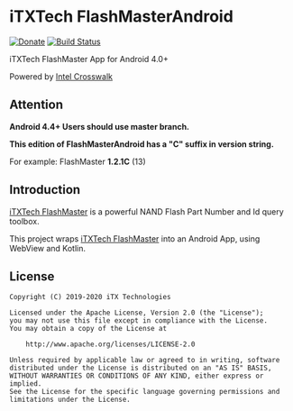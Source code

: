 # iTXTech FlashMasterAndroid

[![Donate](https://img.shields.io/badge/alipay-donate-yellow.svg)](https://qr.alipay.com/FKX04751EZDP0SQ0BOT137)
[![Build Status](https://travis-ci.org/iTXTech/FlashMasterAndroid.svg?branch=crosswalk)](https://travis-ci.org/iTXTech/FlashMasterAndroid)

iTXTech FlashMaster App for Android 4.0+

Powered by [Intel Crosswalk](https://github.com/crosswalk-project/crosswalk)

## Attention

**Android 4.4+ Users should use master branch.**

**This edition of FlashMasterAndroid has a "C" suffix in version string.**

For example: FlashMaster **1.2.1C** (13)

## Introduction

[iTXTech FlashMaster](https://github.com/iTXTech/FlashMaster) is a powerful NAND Flash Part Number and Id query toolbox.

This project wraps [iTXTech FlashMaster](https://github.com/iTXTech/FlashMaster) into an Android App, using WebView and Kotlin.

## License

    Copyright (C) 2019-2020 iTX Technologies
    
    Licensed under the Apache License, Version 2.0 (the "License");
    you may not use this file except in compliance with the License.
    You may obtain a copy of the License at
    
        http://www.apache.org/licenses/LICENSE-2.0
    
    Unless required by applicable law or agreed to in writing, software
    distributed under the License is distributed on an "AS IS" BASIS,
    WITHOUT WARRANTIES OR CONDITIONS OF ANY KIND, either express or implied.
    See the License for the specific language governing permissions and
    limitations under the License.
